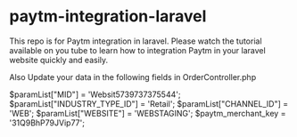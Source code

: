 # paytm-integration-laravel

This repo is for Paytm integration in laravel.
Please watch the tutorial available on you tube to learn how to integration Paytm in your laravel website quickly and easily.

Also Update your data in the following fields in OrderController.php

$paramList["MID"] = 'Websit5739737375544';
$paramList["INDUSTRY_TYPE_ID"] = 'Retail';
$paramList["CHANNEL_ID"] = 'WEB';
$paramList["WEBSITE"] = 'WEBSTAGING';
$paytm_merchant_key = '31Q9BhP79JVip77';
